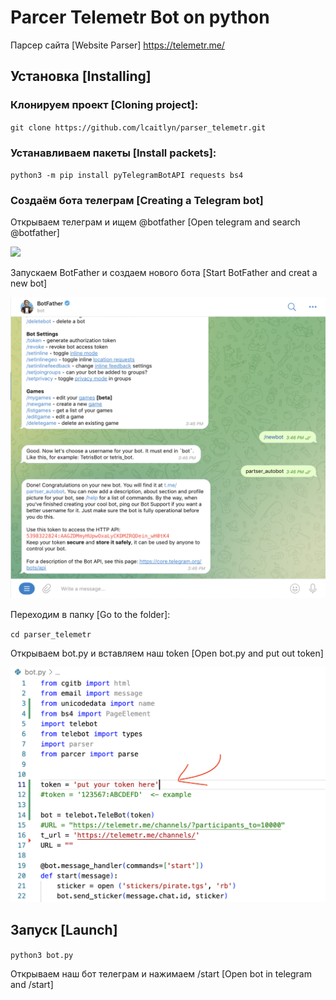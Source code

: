# Parcer Telemetr Bot on python

Парсер сайта [Website Parser] https://telemetr.me/

## Установка [Installing]

### Клонируем проект [Cloning project]:

`git clone https://github.com/lcaitlyn/parser_telemetr.git`

### Устанавливаем пакеты [Install packets]:

`python3 -m pip install pyTelegramBotAPI requests bs4`

### Создаём бота телеграм [Creating a Telegram bot]

Открываем телеграм и ищем @botfather [Open telegram and search @botfather]

![](stickers/bothfather.jpg)

Запускаем BotFather и создаем нового бота [Start BotFather and creat a new bot]

![](stickers/create_bot.png)

Переходим в папку [Go to the folder]:

`cd parser_telemetr`

Открываем bot.py и вставляем наш token [Open bot.py and put out token]

![](stickers/token.png)

## Запуск [Launch]

`python3 bot.py`

Открываем наш бот телеграм и нажимаем /start [Open bot in telegram and /start]